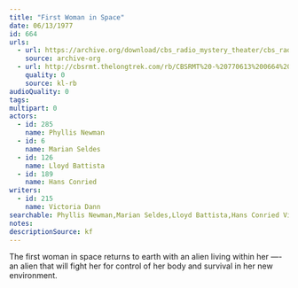 ```yaml
---
title: "First Woman in Space"
date: 06/13/1977
id: 664
urls: 
  - url: https://archive.org/download/cbs_radio_mystery_theater/cbs_radio_mystery_theater-0651-0700.zip/cbs_radio_mystery_theater-0651-0700%2Fcbsrmt_0664_the_first_woman_in_space.mp3
    source: archive-org
  - url: http://cbsrmt.thelongtrek.com/rb/CBSRMT%20-%20770613%200664%20First%20Woman%20in%20Space_WLNH-FM_rb.mp3
    quality: 0
    source: kl-rb
audioQuality: 0
tags: 
multipart: 0
actors:  
  - id: 285
    name: Phyllis Newman  
  - id: 6
    name: Marian Seldes  
  - id: 126
    name: Lloyd Battista  
  - id: 189
    name: Hans Conried
writers:  
  - id: 215
    name: Victoria Dann
searchable: Phyllis Newman,Marian Seldes,Lloyd Battista,Hans Conried Victoria Dann
notes: 
descriptionSource: kf
---
```

The first woman in space returns to earth with an alien living within her —- an alien that will fight her for control of her body and survival in her new environment.